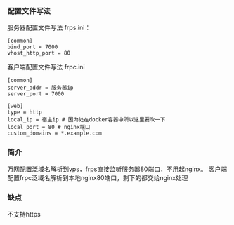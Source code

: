 ### 配置文件写法

服务器配置文件写法 frps.ini：
```shell
[common]
bind_port = 7000
vhost_http_port = 80
```

客户端配置文件写法 frpc.ini
```shell
[common]
server_addr = 服务器ip
server_port = 7000

[web]
type = http
local_ip = 宿主ip # 因为处在docker容器中所以这里要改一下
local_port = 80 # nginx端口
custom_domains = *.example.com
```

### 简介
万网配置泛域名解析到vps，frps直接监听服务器80端口，不用起nginx。
客户端配置frpc泛域名解析到本地nginx80端口，剩下的都交给nginx处理

### 缺点
不支持https
